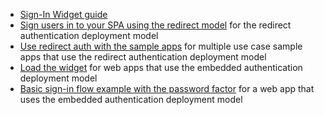 * [Sign-In Widget guide](/docs/guides/embedded-siw)
* [Sign users in to your SPA using the redirect model](/docs/guides/sign-into-spa-redirect/vue/main/) for the redirect authentication deployment model
* [Use redirect auth with the sample apps](/docs/guides/sampleapp-oie-redirectauth/) for multiple use case sample apps that use the redirect authentication deployment model
* [Load the widget](/docs/guides/oie-embedded-widget-use-case-load/) for web apps that use the embedded authentication deployment model
* [Basic sign-in flow example with the password factor](/docs/guides/oie-embedded-sdk-use-case-basic-sign-in/nodejs/main/) for a web app that uses the embedded authentication deployment model
